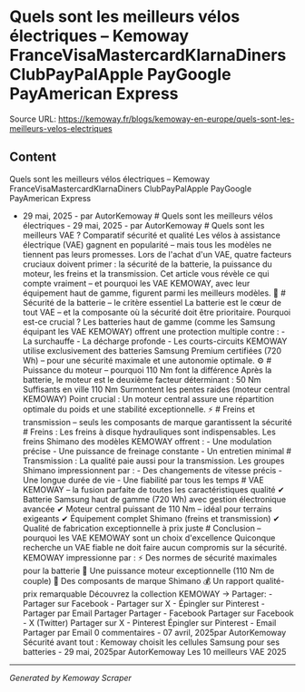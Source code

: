 # Quels sont les meilleurs vélos électriques – Kemoway FranceVisaMastercardKlarnaDiners ClubPayPalApple PayGoogle PayAmerican Express

Source URL: https://kemoway.fr/blogs/kemoway-en-europe/quels-sont-les-meilleurs-velos-electriques

## Content

Quels sont les meilleurs vélos électriques – Kemoway FranceVisaMastercardKlarnaDiners ClubPayPalApple PayGoogle PayAmerican Express

- 29 mai, 2025 - par AutorKemoway # Quels sont les meilleurs vélos électriques - 29 mai, 2025 - par AutorKemoway # Quels sont les meilleurs VAE ? Comparatif sécurité et qualité Les vélos à assistance électrique (VAE) gagnent en popularité – mais tous les modèles ne tiennent pas leurs promesses. Lors de l'achat d'un VAE, quatre facteurs cruciaux doivent primer : la sécurité de la batterie, la puissance du moteur, les freins et la transmission. Cet article vous révèle ce qui compte vraiment – et pourquoi les VAE KEMOWAY, avec leur équipement haut de gamme, figurent parmi les meilleurs modèles. 🔋 # Sécurité de la batterie – le critère essentiel La batterie est le cœur de tout VAE – et la composante où la sécurité doit être prioritaire. Pourquoi est-ce crucial ? Les batteries haut de gamme (comme les Samsung équipant les VAE KEMOWAY) offrent une protection multiple contre : - La surchauffe - La décharge profonde - Les courts-circuits KEMOWAY utilise exclusivement des batteries Samsung Premium certifiées (720 Wh) – pour une sécurité maximale et une autonomie optimale. ⚙️ # Puissance du moteur – pourquoi 110 Nm font la différence Après la batterie, le moteur est le deuxième facteur déterminant : 50 Nm Suffisants en ville 110 Nm Surmontent les pentes raides (moteur central KEMOWAY) Point crucial : Un moteur central assure une répartition optimale du poids et une stabilité exceptionnelle. ⚡ # Freins et transmission – seuls les composants de marque garantissent la sécurité # Freins : Les freins à disque hydrauliques sont indispensables. Les freins Shimano des modèles KEMOWAY offrent : - Une modulation précise - Une puissance de freinage constante - Un entretien minimal # Transmission : La qualité paie aussi pour la transmission. Les groupes Shimano impressionnent par : - Des changements de vitesse précis - Une longue durée de vie - Une fiabilité par tous les temps # VAE KEMOWAY – la fusion parfaite de toutes les caractéristiques qualité ✔ Batterie Samsung haut de gamme (720 Wh) avec gestion électronique avancée ✔ Moteur central puissant de 110 Nm – idéal pour terrains exigeants ✔ Équipement complet Shimano (freins et transmission) ✔ Qualité de fabrication exceptionnelle à prix juste # Conclusion – pourquoi les VAE KEMOWAY sont un choix d'excellence Quiconque recherche un VAE fiable ne doit faire aucun compromis sur la sécurité. KEMOWAY impressionne par : ⚡ Des normes de sécurité maximales pour la batterie 💨 Une puissance moteur exceptionnelle (110 Nm de couple) 🔧 Des composants de marque Shimano 💰 Un rapport qualité-prix remarquable Découvrez la collection KEMOWAY → Partager: - Partager sur Facebook - Partager sur X - Épingler sur Pinterest - Partager par Email Partager Partager - Facebook Partager sur Facebook - X (Twitter) Partager sur X - Pinterest Épingler sur Pinterest - Email Partager par Email 0 commentaires - 07 avril, 2025par AutorKemoway Sécurité avant tout : Kemoway choisit les cellules Samsung pour ses batteries - 29 mai, 2025par AutorKemoway Les 10 meilleurs VAE 2025

---
*Generated by Kemoway Scraper*
